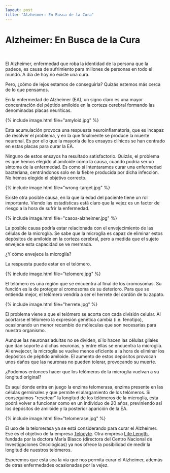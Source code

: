 ```yaml
---
layout: post
title: "Alzheimer: En Busca de la Cura"
---
```


# Alzheimer: En Busca de la Cura

<br>

El Alzheimer, enfermedad que roba la identidad de la persona que la padece, es
causa de sufrimiento para millones de personas en todo el mundo. A día de hoy no
existe una cura.

Pero, ¿cómo de lejos estamos de conseguirla? Quizás estemos más cerca de lo que
pensamos.

En la enfermedad de Alzheimer (EA), un signo claro es una mayor concentración
del péptido amiloide en la corteza cerebral formando las denominadas placas
neuríticas.

{% include image.html file="amyloid.jpg" %}

Esta acumulación provoca una respuesta neuroinflamatoria, que es incapaz de
resolver el problema, y en la que finalmente se produce la muerte neuronal. Es
por ello que la mayoría de los ensayos clínicos se han centrado en estas placas
para curar la EA.

Ninguno de estos ensayos ha resultado satisfactorio. Quizás, el problema es que
hemos elegido al amiloide como la causa, cuando podría ser un síntoma de la
enfermedad. Es como si intentaramos curar una enfermedad bacteriana,
centrándonos solo en la fiebre producida por dicha infección. No
hemos elegido el objetivo correcto.

{% include image.html file="wrong-target.jpg" %}

Existe otra posible causa, en la que la edad del paciente tiene un rol importante.
Viendo las estadísticas está claro que la vejez es un factor de riesgo a la hora
de sufrir la enfermedad.

{% include image.html file="casos-alzheimer.jpg" %}

La posible causa podría estar relacionada con el envejecimiento de las células
de la microglía. Se sabe que la microglía es capaz de eliminar estos depósitos
de amiloide en la corteza cerebral, pero a medida que el sujeto envejece esta
capacidad se ve mermada.

¿Y cómo envejece la microglía?

La respuesta puede estar en el telómero.

{% include image.html file="telomere.jpg" %}

El telómero es una región que se encuentra al final de los cromosomas. Su función
es la de proteger al cromosoma de su deterioro. Para que se entienda mejor, el telómero
vendría a ser el herrete del cordón de tu zapato.

{% include image.html file="herrete.jpg" %}

El problema viene a que el telómero se acorta con cada división celular. Al acortarse
el télomero la expresión genética cambia (i.e. fenotipo), ocasionando
un menor recambio de móleculas que son necesarias para nuestro organismo.

Aunque las neuronas adultas no se dividen, sí lo hacen las células gliales que dan
soporte a dichas neuronas, y entre ellas se encuentra la microglía. Al envejecer,
la microglía se vuelve menos eficiente a la hora de eliminar los depósitos de
péptido amiloide. El aumento de estos depósitos provocan unos daños que las
neuronas no pueden tolerar, provocando su muerte.

¿Podemos entonces hacer que los telómeros de la microglía vuelvan a su longitud
original?

Es aquí donde entra en juego la enzima telomerasa, enzima presente en las células
germinales y que permite el alargamiento de los telómeros. Si conseguimos
"resetear" la longitud de los telómeros de la microglía, esta podrá volver a funcionar
como en un individuo de 20 años, previniendo así los depósitos de amiloide y la posterior
aparición de la EA.

{% include image.html file="telomerase.jpg" %}

El uso de la telomerasa ya se está considerando para curar el Alzheimer. Ese es el objetivo
de la empresa [Telocyte](http://www.telocyte.com/). Otra empresa [Life Length](http://lifelength.com/),
fundada por la doctora María Blasco (directora del Centro Nacional de Investigaciones Oncológicas)
ya nos ofrece la posibilidad de medir la longitud de nuestros telómeros.

Esperemos que está sea la vía que nos permita curar el Alzheimer, además de otras enfermedades
ocasionadas por la vejez.

